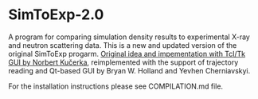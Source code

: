 # SimToExp-2.0
A program for comparing simulation density results to experimental X-ray and neutron scattering data.
This is a new and updated version of the original SimToExp progarm. [Original idea and impementation with Tcl/Tk GUI by Norbert Kučerka](https://www.ncbi.nlm.nih.gov/pmc/articles/PMC2876336/), reimplemented with the support of trajectory reading and Qt-based GUI by Bryan W. Holland and Yevhen Cherniavskyi. 

For the installation instructions please see COMPILATION.md file.
